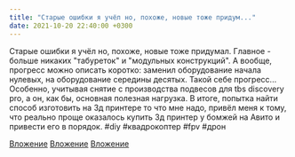 ```yaml
---
title: "Старые ошибки я учёл но, похоже, новые тоже придум..."
date: 2021-10-20 22:40:00 +0300
---
```


Старые ошибки я учёл но, похоже, новые тоже придумал. Главное - больше никаких "табуреток" и "модульных конструкций". А вообще, прогресс можно описать коротко: заменил оборудование начала нулевых, на оборудование середины десятых. Такой себе прогресс...
Особенно, учитывая снятие с производства подвесов для tbs discovery pro, а он, как бы, основная полезная нагрузка. В итоге, попытка найти способ изготовить на 3д принтере то что мне надо, привёл меня к тому, что реально проще оказалось купить 3д принтер у бомжей на Авито и привести его в порядок.
#diy #квадрокоптер #fpv #дрон


[Вложение](https://vk.com/photo41076938_457247800)
[Вложение](https://vk.com/photo41076938_457247801)
[Вложение](https://vk.com/photo41076938_457247802)

